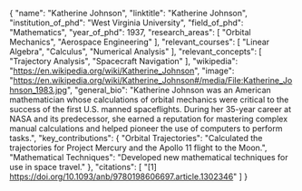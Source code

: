 {
  "name": "Katherine Johnson",
  "linktitle": "Katherine Johnson",
  "institution_of_phd": "West Virginia University",
  "field_of_phd": "Mathematics",
  "year_of_phd": 1937,
  "research_areas": [
    "Orbital Mechanics",
    "Aerospace Engineering"
  ],
  "relevant_courses": [
    "Linear Algebra",
    "Calculus",
    "Numerical Analysis"
  ],
  "relevant_concepts": [
    "Trajectory Analysis",
    "Spacecraft Navigation"
  ],
  "wikipedia": "https://en.wikipedia.org/wiki/Katherine_Johnson",
  "image": "https://en.wikipedia.org/wiki/Katherine_Johnson#/media/File:Katherine_Johnson_1983.jpg",
  "general_bio": "Katherine Johnson was an American mathematician whose calculations of orbital mechanics were critical to the success of the first U.S. manned spaceflights. During her 35-year career at NASA and its predecessor, she earned a reputation for mastering complex manual calculations and helped pioneer the use of computers to perform tasks.",
  "key_contributions": {
    "Orbital Trajectories": "Calculated the trajectories for Project Mercury and the Apollo 11 flight to the Moon.",
    "Mathematical Techniques": "Developed new mathematical techniques for use in space travel."
  },
  "citations": [
    "[1] https://doi.org/10.1093/anb/9780198606697.article.1302346"
  ]
}